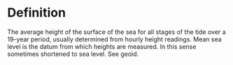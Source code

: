 # Definition

The average height of the surface of the sea for all stages of the tide
over a 19-year period, usually determined from hourly height readings.
Mean sea level is the datum from which heights are measured. In this
sense sometimes shortened to sea level. See geoid.
